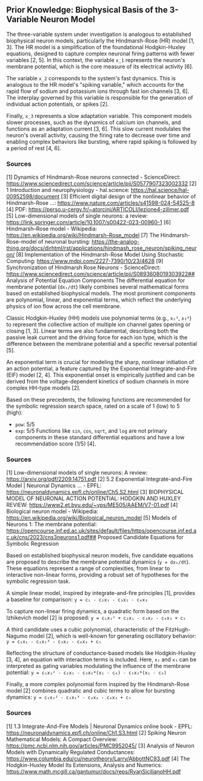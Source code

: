 ## Prior Knowledge: Biophysical Basis of the 3-Variable Neuron Model
The three-variable system under investigation is analogous to established biophysical neuron models, particularly the Hindmarsh-Rose (HR) model [1, 3]. The HR model is a simplification of the foundational Hodgkin-Huxley equations, designed to capture complex neuronal firing patterns with fewer variables [2, 5]. In this context, the variable `x_1` represents the neuron's membrane potential, which is the core measure of its electrical activity [6].

The variable `x_2` corresponds to the system's fast dynamics. This is analogous to the HR model's "spiking variable," which accounts for the rapid flow of sodium and potassium ions through fast ion channels [3, 6]. The interplay governed by this variable is responsible for the generation of individual action potentials, or spikes [2].

Finally, `x_3` represents a slow adaptation variable. This component models slower processes, such as the dynamics of calcium ion channels, and functions as an adaptation current [3, 6]. This slow current modulates the neuron's overall activity, causing the firing rate to decrease over time and enabling complex behaviors like bursting, where rapid spiking is followed by a period of rest [4, 6].

### Sources
[1] Dynamics of Hindmarsh-Rose neurons connected - ScienceDirect: https://www.sciencedirect.com/science/article/pii/S0577907323002332
[2] 1 Introduction and neurophysiology - hal.science: https://hal.science/hal-00952598/document
[3] Efficient digital design of the nonlinear behavior of Hindmarsh-Rose ...: https://www.nature.com/articles/s41598-024-54525-8
[4] PDF: https://perso.u-cergy.fr/~atorcini/ARTICOLI/lezione4-zillmer.pdf
[5] Low-dimensional models of single neurons: a review: https://link.springer.com/article/10.1007/s00422-023-00960-1
[6] Hindmarsh–Rose model - Wikipedia: https://en.wikipedia.org/wiki/Hindmarsh–Rose_model
[7] The Hindmarsh-Rose-model of neuronal bursting: https://the-analog-thing.org/docs/dirhtml/rst/applications/hindmash_rose_neuron/spiking_neuron/
[8] Implementation of the Hindmarsh-Rose Model Using Stochastic Computing: https://www.mdpi.com/2227-7390/10/23/4628
[9] Synchronization of Hindmarsh Rose Neurons - ScienceDirect: https://www.sciencedirect.com/science/article/pii/S0893608019303922## Analysis of Potential Equation Components
The differential equation for membrane potential (`dx₁/dt`) likely combines several mathematical forms based on established biophysical models. The most prominent components are polynomial, linear, and exponential terms, which reflect the underlying physics of ion flow across the cell membrane.

Classic Hodgkin-Huxley (HH) models use polynomial terms (e.g., `x₂³`, `x₃⁴`) to represent the collective action of multiple ion channel gates opening or closing [1, 3]. Linear terms are also fundamental, describing both the passive leak current and the driving force for each ion type, which is the difference between the membrane potential and a specific reversal potential [5].

An exponential term is crucial for modeling the sharp, nonlinear initiation of an action potential, a feature captured by the Exponential Integrate-and-Fire (EIF) model [2, 4]. This exponential onset is empirically justified and can be derived from the voltage-dependent kinetics of sodium channels in more complex HH-type models [2].

Based on these precedents, the following functions are recommended for the symbolic regression search space, rated on a scale of 1 (low) to 5 (high):
*   `pow`: 5/5
*   `exp`: 5/5
Functions like `sin`, `cos`, `sqrt`, and `log` are not primary components in these standard differential equations and have a low recommendation score (1/5) [4].

### Sources
[1] Low-dimensional models of single neurons: A review: https://arxiv.org/pdf/2209.14751.pdf
[2] 5.2 Exponential Integrate-and-Fire Model | Neuronal Dynamics ... - EPFL: https://neuronaldynamics.epfl.ch/online/Ch5.S2.html
[3] BIOPHYSICAL MODEL OF NEURONAL ACTION POTENTIAL: HODGKIN AND HUXLEY REVIEW: https://www2.et.byu.edu/~vps/ME505/AAEM/V7-01.pdf
[4] Biological neuron model - Wikipedia: https://en.wikipedia.org/wiki/Biological_neuron_model
[5] Models of Neurons 1: The membrane potential: https://opencourse.inf.ed.ac.uk/sites/default/files/https/opencourse.inf.ed.ac.uk/cns/2023/cns3neurons1.pdf## Proposed Candidate Equations for Symbolic Regression

Based on established biophysical neuron models, five candidate equations are proposed to describe the membrane potential dynamics (`y = dx₁/dt`). These equations represent a range of complexities, from linear to interactive non-linear forms, providing a robust set of hypotheses for the symbolic regression task.

A simple linear model, inspired by integrate-and-fire principles [1], provides a baseline for comparison:
`y = c₁ - c₂x₁ - c₃x₂ - c₄x₃`

To capture non-linear firing dynamics, a quadratic form based on the Izhikevich model [2] is proposed:
`y = c₁x₁² + c₂x₁ - c₃x₂ - c₄x₃ + c₅`

A third candidate uses a cubic polynomial, characteristic of the FitzHugh-Nagumo model [2], which is well-known for generating oscillatory behavior:
`y = c₁x₁ - c₂x₁³ - c₃x₂ - c₄x₃ + c₅`

Reflecting the structure of conductance-based models like Hodgkin-Huxley [3, 4], an equation with interaction terms is included. Here, `x₂` and `x₃` can be interpreted as gating variables modulating the influence of the membrane potential:
`y = c₁x₁² - c₂x₁ - c₃x₂*(x₁ - c₄) - c₅x₃*(x₁ - c₆)`

Finally, a more complex polynomial form inspired by the Hindmarsh-Rose model [2] combines quadratic and cubic terms to allow for bursting dynamics:
`y = c₁x₁² - c₂x₁³ - c₃x₂ - c₄x₃ + c₅`

### Sources
[1] 1.3 Integrate-And-Fire Models | Neuronal Dynamics online book - EPFL: https://neuronaldynamics.epfl.ch/online/Ch1.S3.html
[2] Spiking Neuron Mathematical Models: A Compact Overview: https://pmc.ncbi.nlm.nih.gov/articles/PMC9952045/
[3] Analysis of Neuron Models with Dynamically Regulated Conductances: https://www.columbia.edu/cu/neurotheory/Larry/AbbottNC93.pdf
[4] The Hodgkin-Huxley Model Its Extensions, Analysis and Numerics: https://www.math.mcgill.ca/gantumur/docs/reps/RyanSicilianoHH.pdf